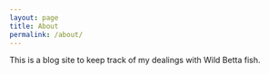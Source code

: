 ```yaml
---
layout: page
title: About
permalink: /about/
---
```


This is a blog site to keep track of my dealings with Wild Betta fish. 
